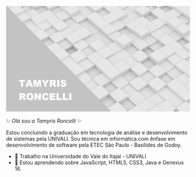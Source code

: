 <img src="https://github.com/tamyrisroncelli/tamyrisroncelli/blob/main/background.png" style="max-width:100%;">

 ✨ _Olá sou a Tamyris Roncelli_ ✨ 
 
 Estou concluindo a graduação em tecnologia de análise e desenvolvimento de sistemas pela UNIVALI.
 Sou técnica em informática com ênfase em desenvolvimento de software pela ETEC São Paulo - Basílides de Godoy.


- 🔭 Trabalho na Universidade do Vale do Itajaí - UNIVALI
- 🌱 Estou aprendendo sobre JavaScript, HTML5, CSS3, Java e Genexus 16.
<!-- 👯 I’m looking to collaborate on ...
- 🤔 I’m looking for help with ...
- 💬 Ask me about ...
- 📫 How to reach me: ...
- 😄 Pronouns: ...
- ⚡ Fun fact: ...
-->
